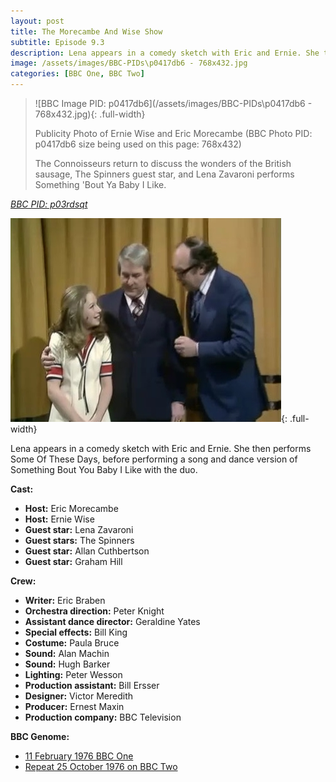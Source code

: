 ```yaml
---
layout: post
title: The Morecambe And Wise Show
subtitle: Episode 9.3
description: Lena appears in a comedy sketch with Eric and Ernie. She then performs Some Of These Days, before performing a song and dance version of Something Bout You Baby I Like with the duo.
image: /assets/images/BBC-PIDs\p0417db6 - 768x432.jpg
categories: [BBC One, BBC Two]
---
```


> ![BBC Image PID: p0417db6](/assets/images/BBC-PIDs\p0417db6 - 768x432.jpg){: .full-width}
>
> Publicity Photo of Ernie Wise and Eric Morecambe (BBC Photo PID: p0417db6 size being used on this page: 768x432)
>
> The Connoisseurs return to discuss the wonders of the British sausage, The Spinners guest star, and Lena Zavaroni performs Something 'Bout Ya Baby I Like.

<cite>[BBC PID: p03rdsqt](https://www.bbc.co.uk/programmes/p03rdsqt)</cite>

![](/assets/images/BBC/1976-10-25-lena-zavaroni-on-the-morecambe-and-wise-show.jpg){: .full-width}

Lena appears in a comedy sketch with Eric and Ernie. She then performs Some Of These Days, before performing a song and dance version of Something Bout You Baby I Like with the duo.

**Cast:**
* **Host:** Eric Morecambe
* **Host:** Ernie Wise
* **Guest star:** Lena Zavaroni
* **Guest stars:** The Spinners
* **Guest star:** Allan Cuthbertson
* **Guest star:** Graham Hill

**Crew:**
* **Writer:** Eric Braben
* **Orchestra direction:** Peter Knight
* **Assistant dance director:** Geraldine Yates
* **Special effects:** Bill King
* **Costume:** Paula Bruce
* **Sound:** Alan Machin
* **Sound:** Hugh Barker
* **Lighting:** Peter Wesson
* **Production assistant:** Bill Ersser
* **Designer:** Victor Meredith
* **Producer:** Ernest Maxin
* **Production company:** BBC Television

**BBC Genome:**
* [11 February 1976 BBC One](http://genome.ch.bbc.co.uk/fe87a54c8be24d70a371c9d0ee336e45)
* [Repeat 25 October 1976 on BBC Two](https://genome.ch.bbc.co.uk/73e51123dc8d42a0b02e8f2442b34d9c)

<style>
.dt-published {display: none;}
.post-meta:after {content: "11 February 1976 on BBC One, repeated 25 October 1976 on BBC Two";}
.height-adjust1 {width:auto; height:350px;}
.height-adjust2 {width:auto; height:307px;}
</style>
